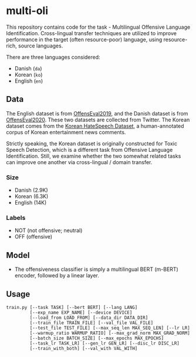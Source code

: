 # multi-oli

This repository contains code for the task - Multilingual Offensive Language Identification.
Cross-lingual transfer techniques are utilized to improve performance in the target (often resource-poor) language, using resource-rich, source languages.
 
There are three languages considered:
* Danish (`da`)
* Korean (`ko`)
* English (`en`)

## Data
The English dataset is from [OffensEval2019](https://sites.google.com/site/offensevalsharedtask/offenseval2019), and the Danish dataset is from [OffensEval2020](https://sites.google.com/site/offensevalsharedtask/results-and-paper-submission). These two datasets are collected from Twitter.
The Korean dataset comes from the [Korean HateSpeech Dataset](https://github.com/kocohub/korean-hate-speech), a human-annotated corpus of Korean entertainment news comments. 

Strictly speaking, the Korean dataset is originally constructed for Toxic Speech Detection, which is a different task from Offensive Language Identification.
Still, we examine whether the two somewhat related tasks can improve one another via cross-lingual / domain transfer.

### Size
* Danish (2.9K)
* Korean (6.3K)
* English (14K)

### Labels
* NOT (not offensive; neutral)
* OFF (offensive)

## Model
* The offensiveness classifier is simply a multilingual BERT (m-BERT) encoder, followed by a linear layer. 

## Usage
```
train.py [--task TASK] [--bert BERT] [--lang LANG]
         [--exp_name EXP_NAME] [--device DEVICE]
         [--load_from LOAD_FROM] [--data_dir DATA_DIR]
         [--train_file TRAIN_FILE] [--val_file VAL_FILE]
         [--test_file TEST_FILE] [--max_seq_len MAX_SEQ_LEN] [--lr LR]
         [--warmup_ratio WARMUP_RATIO] [--max_grad_norm MAX_GRAD_NORM]
         [--batch_size BATCH_SIZE] [--max_epochs MAX_EPOCHS]
         [--task_lr TASK_LR] [--gen_lr GEN_LR] [--disc_lr DISC_LR]
         [--train_with_both] [--val_with VAL_WITH]
```

